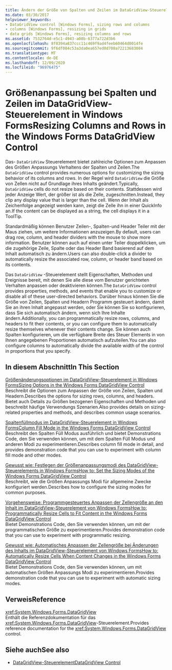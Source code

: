 ```yaml
---
title: Ändern der Größe von Spalten und Zeilen im DataGridView-Steuerelement
ms.date: 03/30/2017
helpviewer_keywords:
- DataGridView control [Windows Forms], sizing rows and columns
- columns [Windows Forms], resizing in grids
- data grids [Windows Forms], resizing columns and rows
ms.assetid: 7532764d-e5c1-4943-a08b-6377a722d3b6
ms.openlocfilehash: 8f8394a837ccc11c469f9ad4feeb60464d0014fe
ms.sourcegitcommit: 9f6df084c53a3da0ea657ed0d708a72213683084
ms.translationtype: MT
ms.contentlocale: de-DE
ms.lasthandoff: 12/09/2020
ms.locfileid: "96976475"
---
```

# <a name="resizing-columns-and-rows-in-the-windows-forms-datagridview-control"></a><span data-ttu-id="73427-102">Größenanpassung bei Spalten und Zeilen im DataGridView-Steuerelement in Windows Forms</span><span class="sxs-lookup"><span data-stu-id="73427-102">Resizing Columns and Rows in the Windows Forms DataGridView Control</span></span>
<span data-ttu-id="73427-103">Das- `DataGridView` Steuerelement bietet zahlreiche Optionen zum Anpassen des Größen Anpassungs Verhaltens der Spalten und Zeilen.</span><span class="sxs-lookup"><span data-stu-id="73427-103">The `DataGridView` control provides numerous options for customizing the sizing behavior of its columns and rows.</span></span> <span data-ttu-id="73427-104">In der Regel wird `DataGridView` die Größe von Zellen nicht auf Grundlage ihres Inhalts geändert.</span><span class="sxs-lookup"><span data-stu-id="73427-104">Typically, `DataGridView` cells do not resize based on their contents.</span></span> <span data-ttu-id="73427-105">Stattdessen wird jeder Anzeige Wert, der größer ist als die Zelle, zugeschnitten.</span><span class="sxs-lookup"><span data-stu-id="73427-105">Instead, they clip any display value that is larger than the cell.</span></span> <span data-ttu-id="73427-106">Wenn der Inhalt als Zeichenfolge angezeigt werden kann, zeigt die Zelle ihn in einer QuickInfo an.</span><span class="sxs-lookup"><span data-stu-id="73427-106">If the content can be displayed as a string, the cell displays it in a ToolTip.</span></span>  
  
 <span data-ttu-id="73427-107">Standardmäßig können Benutzer Zeilen-, Spalten-und Header Teiler mit der Maus ziehen, um weitere Informationen anzuzeigen.</span><span class="sxs-lookup"><span data-stu-id="73427-107">By default, users can drag row, column, and header dividers with the mouse to show more information.</span></span> <span data-ttu-id="73427-108">Benutzer können auch auf einen unter Teiler doppelklicken, um die zugehörige Zeile, Spalte oder das Header Band basierend auf dem Inhalt automatisch zu ändern.</span><span class="sxs-lookup"><span data-stu-id="73427-108">Users can also double-click a divider to automatically resize the associated row, column, or header band based on its contents.</span></span>  
  
 <span data-ttu-id="73427-109">Das `DataGridView` -Steuerelement stellt Eigenschaften, Methoden und Ereignisse bereit, mit denen Sie alle diese vom Benutzer gerichteten Verhalten anpassen oder deaktivieren können.</span><span class="sxs-lookup"><span data-stu-id="73427-109">The `DataGridView` control provides properties, methods, and events that enable you to customize or disable all of these user-directed behaviors.</span></span> <span data-ttu-id="73427-110">Darüber hinaus können Sie die Größe von Zeilen, Spalten und Headern Programm gesteuert ändern, damit Sie an ihren Inhalt angepasst werden, oder Sie können Sie so konfigurieren, dass Sie sich automatisch ändern, wenn sich Ihre Inhalte ändern.</span><span class="sxs-lookup"><span data-stu-id="73427-110">Additionally, you can programmatically resize rows, columns, and headers to fit their contents, or you can configure them to automatically resize themselves whenever their contents change.</span></span> <span data-ttu-id="73427-111">Sie können auch Spalten konfigurieren, um die verfügbare Breite des Steuer Elements in von Ihnen angegebenen Proportionen automatisch aufzuteilen.</span><span class="sxs-lookup"><span data-stu-id="73427-111">You can also configure columns to automatically divide the available width of the control in proportions that you specify.</span></span>  
  
## <a name="in-this-section"></a><span data-ttu-id="73427-112">In diesem Abschnitt</span><span class="sxs-lookup"><span data-stu-id="73427-112">In This Section</span></span>  
 [<span data-ttu-id="73427-113">Größenänderungsoptionen im DataGridView-Steuerelement in Windows Forms</span><span class="sxs-lookup"><span data-stu-id="73427-113">Sizing Options in the Windows Forms DataGridView Control</span></span>](sizing-options-in-the-windows-forms-datagridview-control.md)  
 <span data-ttu-id="73427-114">Beschreibt die Optionen zum Anpassen der Größe von Zeilen, Spalten und Headern.</span><span class="sxs-lookup"><span data-stu-id="73427-114">Describes the options for sizing rows, columns, and headers.</span></span> <span data-ttu-id="73427-115">Bietet auch Details zu Größen bezogenen Eigenschaften und Methoden und beschreibt häufige Verwendungs Szenarien.</span><span class="sxs-lookup"><span data-stu-id="73427-115">Also provides details on sizing-related properties and methods, and describes common usage scenarios.</span></span>  
  
 [<span data-ttu-id="73427-116">Spaltenfüllmodus im DataGridView-Steuerelement in Windows Forms</span><span class="sxs-lookup"><span data-stu-id="73427-116">Column Fill Mode in the Windows Forms DataGridView Control</span></span>](column-fill-mode-in-the-windows-forms-datagridview-control.md)  
 <span data-ttu-id="73427-117">Beschreibt den Spalten Füll Modus ausführlich und bietet Demonstrations Code, den Sie verwenden können, um mit dem Spalten Füll Modus und anderen Modi zu experimentieren.</span><span class="sxs-lookup"><span data-stu-id="73427-117">Describes column fill mode in detail, and provides demonstration code that you can use to experiment with column fill mode and other modes.</span></span>  
  
 [<span data-ttu-id="73427-118">Gewusst wie: Festlegen der Größenanpassungsmodi des DataGridView-Steuerelements in Windows Forms</span><span class="sxs-lookup"><span data-stu-id="73427-118">How to: Set the Sizing Modes of the Windows Forms DataGridView Control</span></span>](how-to-set-the-sizing-modes-of-the-windows-forms-datagridview-control.md)  
 <span data-ttu-id="73427-119">Beschreibt, wie die Größen Anpassungs Modi für allgemeine Zwecke konfiguriert werden.</span><span class="sxs-lookup"><span data-stu-id="73427-119">Describes how to configure the sizing modes for common purposes.</span></span>  
  
 [<span data-ttu-id="73427-120">Vorgehensweise: Programmgesteuertes Anpassen der Zellengröße an den Inhalt im DataGridView-Steuerelement von Windows Forms</span><span class="sxs-lookup"><span data-stu-id="73427-120">How to: Programmatically Resize Cells to Fit Content in the Windows Forms DataGridView Control</span></span>](programmatically-resize-cells-to-fit-content-in-the-datagrid.md)  
 <span data-ttu-id="73427-121">Bietet Demonstrations Code, den Sie verwenden können, um mit der programmatischen Größe zu experimentieren.</span><span class="sxs-lookup"><span data-stu-id="73427-121">Provides demonstration code that you can use to experiment with programmatic resizing.</span></span>  
  
 [<span data-ttu-id="73427-122">Gewusst wie: Automatisches Anpassen der Zellengröße bei Änderungen des Inhalts im DataGridView-Steuerelement von Windows Forms</span><span class="sxs-lookup"><span data-stu-id="73427-122">How to: Automatically Resize Cells When Content Changes in the Windows Forms DataGridView Control</span></span>](automatically-resize-cells-when-content-changes-in-the-datagrid.md)  
 <span data-ttu-id="73427-123">Bietet Demonstrations Code, den Sie verwenden können, um mit automatischen Größen Anpassungs Modi zu experimentieren.</span><span class="sxs-lookup"><span data-stu-id="73427-123">Provides demonstration code that you can use to experiment with automatic sizing modes.</span></span>  
  
## <a name="reference"></a><span data-ttu-id="73427-124">Verweis</span><span class="sxs-lookup"><span data-stu-id="73427-124">Reference</span></span>  
 <xref:System.Windows.Forms.DataGridView>  
 <span data-ttu-id="73427-125">Enthält die Referenzdokumentation für das <xref:System.Windows.Forms.DataGridView>-Steuerelement.</span><span class="sxs-lookup"><span data-stu-id="73427-125">Provides reference documentation for the <xref:System.Windows.Forms.DataGridView> control.</span></span>  
  
## <a name="see-also"></a><span data-ttu-id="73427-126">Siehe auch</span><span class="sxs-lookup"><span data-stu-id="73427-126">See also</span></span>

- [<span data-ttu-id="73427-127">DataGridView-Steuerelement</span><span class="sxs-lookup"><span data-stu-id="73427-127">DataGridView Control</span></span>](datagridview-control-windows-forms.md)
